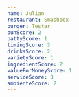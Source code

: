 ```yaml
---
name: Julian
restaurant: Smashbox
burger: Tester
bunScore: 2
pattyScore: 1
timingScore: 3
drinksScore: 2
varietyScore: 1
ingredientScore: 2
valueForMoneyScore: 1
serviceScore: 3
ambienteScore: 2
---
```

